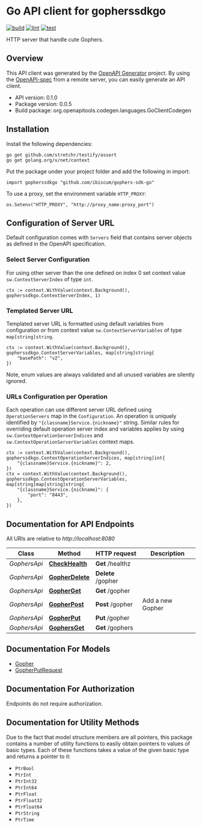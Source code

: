 # Go API client for gopherssdkgo
[![build](https://github.com/ibiscum/gophers-sdk-go/actions/workflows/build.yml/badge.svg)](https://github.com/ibiscum/gophers-sdk-go/actions/workflows/build.yml)
[![lint](https://github.com/ibiscum/gophers-sdk-go/actions/workflows/lint.yml/badge.svg)](https://github.com/ibiscum/gophers-sdk-go/actions/workflows/lint.yml)
[![test](https://github.com/ibiscum/gophers-sdk-go/actions/workflows/test.yml/badge.svg)](https://github.com/ibiscum/gophers-sdk-go/actions/workflows/test.yml)

HTTP server that handle cute Gophers.

## Overview
This API client was generated by the [OpenAPI Generator](https://openapi-generator.tech) project.  By using the [OpenAPI-spec](https://www.openapis.org/) from a remote server, you can easily generate an API client.

- API version: 0.1.0
- Package version: 0.0.5
- Build package: org.openapitools.codegen.languages.GoClientCodegen

## Installation
Install the following dependencies:

```shell
go get github.com/stretchr/testify/assert
go get golang.org/x/net/context
```

Put the package under your project folder and add the following in import:

```golang
import gopherssdkgo "github.com/ibiscum/gophers-sdk-go"
```

To use a proxy, set the environment variable `HTTP_PROXY`:

```golang
os.Setenv("HTTP_PROXY", "http://proxy_name:proxy_port")
```

## Configuration of Server URL
Default configuration comes with `Servers` field that contains server objects as defined in the OpenAPI specification.

### Select Server Configuration
For using other server than the one defined on index 0 set context value `sw.ContextServerIndex` of type `int`.

```golang
ctx := context.WithValue(context.Background(), gopherssdkgo.ContextServerIndex, 1)
```

### Templated Server URL
Templated server URL is formatted using default variables from configuration or from context value `sw.ContextServerVariables` of type `map[string]string`.

```golang
ctx := context.WithValue(context.Background(), gopherssdkgo.ContextServerVariables, map[string]string{
	"basePath": "v2",
})
```

Note, enum values are always validated and all unused variables are silently ignored.

### URLs Configuration per Operation
Each operation can use different server URL defined using `OperationServers` map in the `Configuration`.
An operation is uniquely identified by `"{classname}Service.{nickname}"` string.
Similar rules for overriding default operation server index and variables applies by using `sw.ContextOperationServerIndices` and `sw.ContextOperationServerVariables` context maps.

```golang
ctx := context.WithValue(context.Background(), gopherssdkgo.ContextOperationServerIndices, map[string]int{
	"{classname}Service.{nickname}": 2,
})
ctx = context.WithValue(context.Background(), gopherssdkgo.ContextOperationServerVariables, map[string]map[string]string{
	"{classname}Service.{nickname}": {
		"port": "8443",
	},
})
```

## Documentation for API Endpoints
All URIs are relative to *http://localhost:8080*

Class | Method | HTTP request | Description
------------ | ------------- | ------------- | -------------
*GophersApi* | [**CheckHealth**](docs/GophersApi.md#checkhealth) | **Get** /healthz | 
*GophersApi* | [**GopherDelete**](docs/GophersApi.md#gopherdelete) | **Delete** /gopher | 
*GophersApi* | [**GopherGet**](docs/GophersApi.md#gopherget) | **Get** /gopher | 
*GophersApi* | [**GopherPost**](docs/GophersApi.md#gopherpost) | **Post** /gopher | Add a new Gopher
*GophersApi* | [**GopherPut**](docs/GophersApi.md#gopherput) | **Put** /gopher | 
*GophersApi* | [**GophersGet**](docs/GophersApi.md#gophersget) | **Get** /gophers | 

## Documentation For Models
 - [Gopher](docs/Gopher.md)
 - [GopherPutRequest](docs/GopherPutRequest.md)

## Documentation For Authorization
Endpoints do not require authorization.

## Documentation for Utility Methods
Due to the fact that model structure members are all pointers, this package contains
a number of utility functions to easily obtain pointers to values of basic types.
Each of these functions takes a value of the given basic type and returns a pointer to it:

* `PtrBool`
* `PtrInt`
* `PtrInt32`
* `PtrInt64`
* `PtrFloat`
* `PtrFloat32`
* `PtrFloat64`
* `PtrString`
* `PtrTime`

